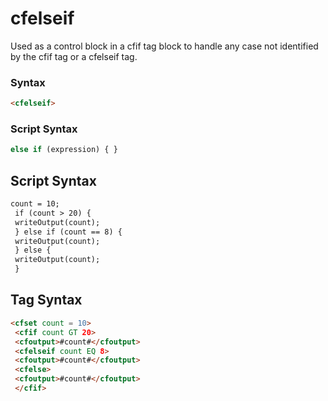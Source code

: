 # cfelseif

Used as a control block in a cfif tag block to handle any case
 not identified by the cfif tag or a cfelseif tag.

### Syntax

```html
<cfelseif>
```

### Script Syntax

```javascript
else if (expression) { }
```

## Script Syntax

```html
count = 10; 
 if (count > 20) { 
 writeOutput(count); 
 } else if (count == 8) { 
 writeOutput(count); 
 } else { 
 writeOutput(count); 
 }
```

## Tag Syntax

```html
<cfset count = 10> 
 <cfif count GT 20> 
 <cfoutput>#count#</cfoutput> 
 <cfelseif count EQ 8> 
 <cfoutput>#count#</cfoutput> 
 <cfelse> 
 <cfoutput>#count#</cfoutput> 
 </cfif>
```
